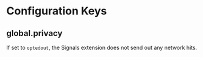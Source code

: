 # Configuration Keys

## global.privacy

If set to `optedout`, the Signals extension does not send out any network hits.

